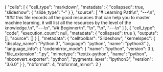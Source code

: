{
 "cells": [
  {
   "cell_type": "markdown",
   "metadata": {
    "collapsed": true,
    "slideshow": {
     "slide_type": "-"
    }
   },
   "source": [
    "# Learning Path\n",
    "---\n",
    "### this file records all the good resources that can help you to master machine learning, it will list all the resources by the level of the knowledge.\n",
    "---\n",
    "## Beginner\n",
    "\n",
    "\n",
    "---\n"
   ]
  },
  {
   "cell_type": "code",
   "execution_count": null,
   "metadata": {
    "collapsed": true
   },
   "outputs": [],
   "source": []
  }
 ],
 "metadata": {
  "celltoolbar": "Slideshow",
  "kernelspec": {
   "display_name": "Python 3",
   "language": "python",
   "name": "python3"
  },
  "language_info": {
   "codemirror_mode": {
    "name": "ipython",
    "version": 3
   },
   "file_extension": ".py",
   "mimetype": "text/x-python",
   "name": "python",
   "nbconvert_exporter": "python",
   "pygments_lexer": "ipython3",
   "version": "3.6.0"
  }
 },
 "nbformat": 4,
 "nbformat_minor": 2
}
